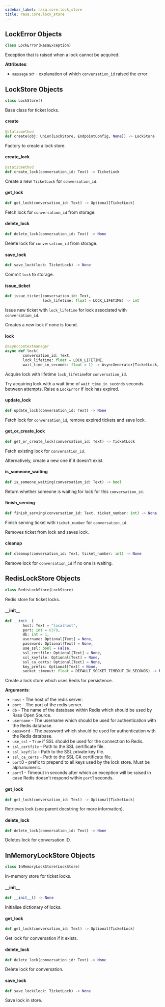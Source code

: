 ```yaml
---
sidebar_label: rasa.core.lock_store
title: rasa.core.lock_store
---
```

## LockError Objects

```python
class LockError(RasaException)
```

Exception that is raised when a lock cannot be acquired.

**Attributes**:

- `message` _str_ - explanation of which `conversation_id` raised the error

## LockStore Objects

```python
class LockStore()
```

Base class for ticket locks.

#### create

```python
@staticmethod
def create(obj: Union[LockStore, EndpointConfig, None]) -> LockStore
```

Factory to create a lock store.

#### create\_lock

```python
@staticmethod
def create_lock(conversation_id: Text) -> TicketLock
```

Create a new `TicketLock` for `conversation_id`.

#### get\_lock

```python
def get_lock(conversation_id: Text) -> Optional[TicketLock]
```

Fetch lock for `conversation_id` from storage.

#### delete\_lock

```python
def delete_lock(conversation_id: Text) -> None
```

Delete lock for `conversation_id` from storage.

#### save\_lock

```python
def save_lock(lock: TicketLock) -> None
```

Commit `lock` to storage.

#### issue\_ticket

```python
def issue_ticket(conversation_id: Text,
                 lock_lifetime: float = LOCK_LIFETIME) -> int
```

Issue new ticket with `lock_lifetime` for lock associated with
`conversation_id`.

Creates a new lock if none is found.

#### lock

```python
@asynccontextmanager
async def lock(
        conversation_id: Text,
        lock_lifetime: float = LOCK_LIFETIME,
        wait_time_in_seconds: float = 1) -> AsyncGenerator[TicketLock, None]
```

Acquire lock with lifetime `lock_lifetime`for `conversation_id`.

Try acquiring lock with a wait time of `wait_time_in_seconds` seconds
between attempts. Raise a `LockError` if lock has expired.

#### update\_lock

```python
def update_lock(conversation_id: Text) -> None
```

Fetch lock for `conversation_id`, remove expired tickets and save lock.

#### get\_or\_create\_lock

```python
def get_or_create_lock(conversation_id: Text) -> TicketLock
```

Fetch existing lock for `conversation_id`.

Alternatively, create a new one if it doesn&#x27;t exist.

#### is\_someone\_waiting

```python
def is_someone_waiting(conversation_id: Text) -> bool
```

Return whether someone is waiting for lock for this `conversation_id`.

#### finish\_serving

```python
def finish_serving(conversation_id: Text, ticket_number: int) -> None
```

Finish serving ticket with `ticket_number` for `conversation_id`.

Removes ticket from lock and saves lock.

#### cleanup

```python
def cleanup(conversation_id: Text, ticket_number: int) -> None
```

Remove lock for `conversation_id` if no one is waiting.

## RedisLockStore Objects

```python
class RedisLockStore(LockStore)
```

Redis store for ticket locks.

#### \_\_init\_\_

```python
def __init__(
        host: Text = "localhost",
        port: int = 6379,
        db: int = 1,
        username: Optional[Text] = None,
        password: Optional[Text] = None,
        use_ssl: bool = False,
        ssl_certfile: Optional[Text] = None,
        ssl_keyfile: Optional[Text] = None,
        ssl_ca_certs: Optional[Text] = None,
        key_prefix: Optional[Text] = None,
        socket_timeout: float = DEFAULT_SOCKET_TIMEOUT_IN_SECONDS) -> None
```

Create a lock store which uses Redis for persistence.

**Arguments**:

- `host` - The host of the redis server.
- `port` - The port of the redis server.
- `db` - The name of the database within Redis which should be used by Rasa
  Open Source.
- `username` - The username which should be used for authentication with the
  Redis database.
- `password` - The password which should be used for authentication with the
  Redis database.
- `use_ssl` - `True` if SSL should be used for the connection to Redis.
- `ssl_certfile` - Path to the SSL certificate file.
- `ssl_keyfile` - Path to the SSL private key file.
- `ssl_ca_certs` - Path to the SSL CA certificate file.
- `port`0 - prefix to prepend to all keys used by the lock store. Must be
  alphanumeric.
- `port`1 - Timeout in seconds after which an exception will be raised
  in case Redis doesn&#x27;t respond within `port`1 seconds.

#### get\_lock

```python
def get_lock(conversation_id: Text) -> Optional[TicketLock]
```

Retrieves lock (see parent docstring for more information).

#### delete\_lock

```python
def delete_lock(conversation_id: Text) -> None
```

Deletes lock for conversation ID.

## InMemoryLockStore Objects

```python
class InMemoryLockStore(LockStore)
```

In-memory store for ticket locks.

#### \_\_init\_\_

```python
def __init__() -> None
```

Initialise dictionary of locks.

#### get\_lock

```python
def get_lock(conversation_id: Text) -> Optional[TicketLock]
```

Get lock for conversation if it exists.

#### delete\_lock

```python
def delete_lock(conversation_id: Text) -> None
```

Delete lock for conversation.

#### save\_lock

```python
def save_lock(lock: TicketLock) -> None
```

Save lock in store.

